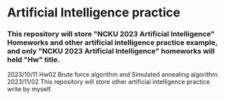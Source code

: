 # Artificial Intelligence practice
### This repository will store "NCKU 2023 Artificial Intelligence" Homeworks and other artificial intelligence practice example, and only "NCKU 2023 Artificial Intelligence" homeworks will held "Hw" title.
2023/10/11 Hw02 Brute force algorithm and Simulated annealing algorithm.  
2023/11/02 This repository will store other artificial intelligence practice write by myself. 
